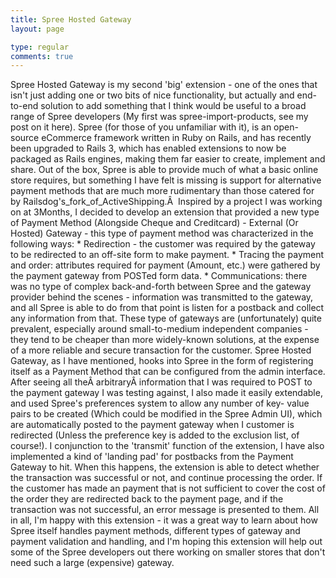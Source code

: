 ```yaml
---
title: Spree Hosted Gateway
layout: page

type: regular
comments: true
---
```


Spree Hosted Gateway is my second 'big' extension - one of the ones that isn't
just adding one or two bits of nice functionality, but actually and end-to-end
solution to add something that I think would be useful to a broad range of
Spree developers (My first was spree-import-products, see my post on it here).
Spree (for those of you unfamiliar with it), is an open-source eCommerce
framework written in Ruby on Rails, and has recently been upgraded to Rails 3,
which has enabled extensions to now be packaged as Rails engines, making them
far easier to create, implement and share. Out of the box, Spree is able to
provide much of what a basic online store requires, but something I have felt
is missing is support for alternative payment methods that are much more
rudimentary than those catered for by Railsdog's_fork_of_ActiveShipping.Â 
Inspired by a project I was working on at 3Months, I decided to develop an
extension that provided a new type of Payment Method (Alongside Cheque and
Creditcard) - External (Or Hosted) Gateway - this type of payment method was
characterized in the following ways:
    * Redirection - the customer was required by the gateway to be redirected
      to an off-site form to make payment.
    * Tracing the payment and order: attributes required for payment (Amount,
      etc.) were gathered by the payment gateway from POSTed form data.
    * Communications: there was no type of complex back-and-forth between Spree
      and the gateway provider behind the scenes - information was transmitted
      to the gateway, and all Spree is able to do from that point is listen for
      a postback and collect any information from that.
These type of gateways are (unfortunately) quite prevalent, especially around
small-to-medium independent companies - they tend to be cheaper than more
widely-known solutions, at the expense of a more reliable and secure
transaction for the customer.
Spree Hosted Gateway, as I have mentioned, hooks into Spree in the form of
registering itself as a Payment Method that can be configured from the admin
interface. After seeing all theÂ arbitraryÂ information that I was required to
POST to the payment gateway I was testing against, I also made it easily
extendable, and used Spree's preferences system to allow any number of key-
value pairs to be created (Which could be modified in the Spree Admin UI),
which are automatically posted to the payment gateway when I customer is
redirected (Unless the preference key is added to the exclusion list, of
course!).
I conjunction to the 'transmit' function of the extension, I have also
implemented a kind of 'landing pad' for postbacks from the Payment Gateway to
hit. When this happens, the extension is able to detect whether the transaction
was successful or not, and continue processing the order. If the customer has
made an payment that is not sufficient to cover the cost of the order they are
redirected back to the payment page, and if the transaction was not successful,
an error message is presented to them.
All in all, I'm happy with this extension - it was a great way to learn about
how Spree itself handles payment methods, different types of gateway and
payment validation and handling, and I'm hoping this extension will help out
some of the Spree developers out there working on smaller stores that don't
need such a large (expensive) gateway.


